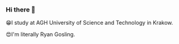 ### Hi there 👋

😁I study at AGH University of Science and Technology in Krakow.

😍I'm literally Ryan Gosling.

